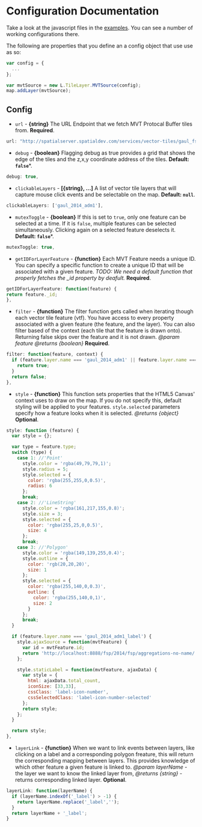 # Configuration Documentation

Take a look at the javascript files in the [examples](../examples). You can see a number of working configurations there.

The following are properties that you define an a config object that use use as so:

```js
var config = {
  ...
};

var mvtSource = new L.TileLayer.MVTSource(config);
map.addLayer(mvtSource);
```

## Config

* `url` - **{string}** The URL Endpoint that we fetch MVT Protocal Buffer tiles from. **Required**.

```js
url: "http://spatialserver.spatialdev.com/services/vector-tiles/gaul_fsp_india/{z}/{x}/{y}.pbf",
```

* `debug` - **{boolean}** Flagging debug as true provides a grid that shows the edge of the tiles and the z,x,y coordinate address of the tiles. **Default: `false`***.

```js
debug: true,
```

* `clickableLayers` - **[{string}, ...]** A list of vector tile layers that will capture mouse click events and be selectable on the map. **Default: `null`**.

```js
clickableLayers: ['gaul_2014_adm1'],
```

* `mutexToggle` - **{boolean}** If this is set to `true`, only one feature can be selected at a time. If it is `false`, multiple features can be selected simultaneously. Clicking again on a selected feature deselects it. **Default: `false`***.

```js
mutexToggle: true,
```

* `getIDForLayerFeature` - **{function}** Each MVT Feature needs a unique ID. You can specify a specific function to create a unique ID that will be associated with a given feature. *TODO: We need a default function that properly fetches the _id property by deafult.* **Required**.

```js
getIDForLayerFeature: function(feature) {
return feature._id;
},
```

* `filter` - **{function}** The filter function gets called when iterating though each vector tile feature (vtf). You have access
                            to every property associated with a given feature (the feature, and the layer). You can also filter
                            based of the context (each tile that the feature is drawn onto).
                            Returning false skips over the feature and it is not drawn. *@param feature* *@returns {boolean}* **Required**.

```js
filter: function(feature, context) {
  if (feature.layer.name === 'gaul_2014_adm1' || feature.layer.name === 'gaul_2014_adm1_label') {
    return true;
  }
  return false;
},
```

* `style` - **{function}** This function sets properties that the HTML5 Canvas' context uses to draw on the map. If you do not specify this, default styling will be applied to your features. `style.selected` parameters specify how a feature looks when it is selected. *@returns {object}* **Optional**.

```js
style: function (feature) {
  var style = {};

  var type = feature.type;
  switch (type) {
    case 1: //'Point'
      style.color = 'rgba(49,79,79,1)';
      style.radius = 5;
      style.selected = {
        color: 'rgba(255,255,0,0.5)',
        radius: 6
      };
      break;
    case 2: //'LineString'
      style.color = 'rgba(161,217,155,0.8)';
      style.size = 3;
      style.selected = {
        color: 'rgba(255,25,0,0.5)',
        size: 4
      };
      break;
    case 3: //'Polygon'
      style.color = 'rgba(149,139,255,0.4)';
      style.outline = {
        color: 'rgb(20,20,20)',
        size: 1
      };
      style.selected = {
        color: 'rgba(255,140,0,0.3)',
        outline: {
          color: 'rgba(255,140,0,1)',
          size: 2
        }
      };
      break;
  }

  if (feature.layer.name === 'gaul_2014_adm1_label') {
    style.ajaxSource = function(mvtFeature) {
      var id = mvtFeature.id;
      return 'http://localhost:8888/fsp/2014/fsp/aggregations-no-name/' + id + '.json';
    };

    style.staticLabel = function(mvtFeature, ajaxData) {
      var style = {
        html: ajaxData.total_count,
        iconSize: [33,33],
        cssClass: 'label-icon-number',
        cssSelectedClass: 'label-icon-number-selected'
      };
      return style;
    };
  }

  return style;
},
```

* `layerLink` - **{function}**  When we want to link events between layers, like clicking on a label and a
                                corresponding polygon freature, this will return the corresponding mapping
                                between layers. This provides knowledge of which other feature a given feature
                                is linked to. *@param layerName* - the layer we want to know the linked layer from, *@returns {string}* - returns corresponding linked layer. **Optional**.

```js
layerLink: function(layerName) {
  if (layerName.indexOf('_label') > -1) {
    return layerName.replace('_label','');
  }
  return layerName + '_label';
}
```
